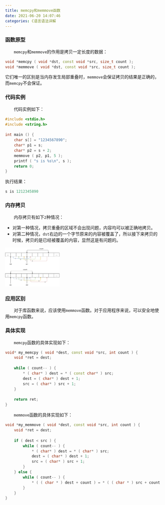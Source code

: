 ```yaml
---
title: memcpy和memmove函数
date: 2021-06-20 14:07:46
categories: C语言语法详解
---
```

### 函数原型

&emsp;&emsp;`memcpy`和`memmove`的作用是拷贝一定长度的数据：<!--more-->

``` cpp
void *memcpy ( void *dst, const void *src, size_t count );
void *memmove ( void *dst, const void *src, size_t count );
```

它们唯一的区别是当内存发生局部重叠时，`memmove`会保证拷贝的结果是正确的，而`memcpy`不会保证。

### 代码实例

&emsp;&emsp;代码实例如下：

``` cpp
#include <stdio.h>
#include <string.h>

int main () {
    char s[] = "1234567890";
    char* p1 = s;
    char* p2 = s + 2;
    memmove ( p2, p1, 5 );
    printf ( "s is %s\n", s );
    return 0;
}
```

执行结果：

``` cpp
s is 1212345890
```

### 内存拷贝

&emsp;&emsp;内存拷贝有如下`2`种情况：

- 对第一种情况，拷贝重叠的区域不会出现问题，内容均可以被正确地拷贝。
- 对第二种情况，`dst`右边的一个字节原来的内容被覆盖了，所以接下来拷贝的时候，拷贝的是已经被覆盖的内容，显然这是有问题的。

<img src="./memcpy和memmove函数/1.png" width=35%>

### 应用区别

&emsp;&emsp;对于库函数来说，应该使用`memmove`函数。对于应用程序来说，可以安全地使用`memcpy`函数。

### 具体实现

&emsp;&emsp;`memcpy`函数的具体实现如下：

``` cpp
void* my_memcpy ( void *dest, const void *src, int count ) {
    void *ret = dest;

    while ( count-- ) {
        * ( char* ) dest = * ( const char* ) src;
        dest = ( char* ) dest + 1;
        src = ( char* ) src + 1;
    }

    return ret;
}
```

&emsp;&emsp;`memmove`函数的具体实现如下：

``` cpp
void *my_memmove ( void *dest, const void *src, int count ) {
    void *ret = dest;

    if ( dest < src ) {
        while ( count-- ) {
            * ( char* ) dest = * ( char* ) src;
            dest = ( char* ) dest + 1;
            src = ( char* ) src + 1;
        }
    } else {
        while ( count-- ) {
            * ( ( char * ) dest + count ) = * ( ( char * ) src + count );
        }
    }
}
```